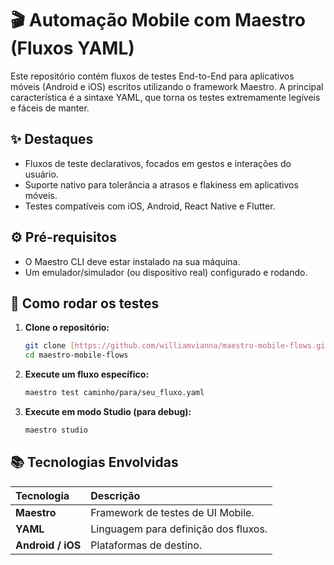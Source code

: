 # 🎬 Automação Mobile com Maestro (Fluxos YAML)

Este repositório contém fluxos de testes End-to-End para aplicativos móveis (Android e iOS) escritos utilizando o framework Maestro. A principal característica é a sintaxe YAML, que torna os testes extremamente legíveis e fáceis de manter.

## ✨ Destaques
- Fluxos de teste declarativos, focados em gestos e interações do usuário.
- Suporte nativo para tolerância a atrasos e flakiness em aplicativos móveis.
- Testes compatíveis com iOS, Android, React Native e Flutter.

## ⚙️ Pré-requisitos
- O Maestro CLI deve estar instalado na sua máquina.
- Um emulador/simulador (ou dispositivo real) configurado e rodando.

## 🚀 Como rodar os testes

1.  **Clone o repositório:**
    ```bash
    git clone [https://github.com/williamvianna/maestro-mobile-flows.git](https://github.com/williamvianna/maestro-mobile-flows.git)
    cd maestro-mobile-flows
    ```
2.  **Execute um fluxo específico:**
    ```bash
    maestro test caminho/para/seu_fluxo.yaml
    ```
3.  **Execute em modo Studio (para debug):**
    ```bash
    maestro studio
    ```

## 📚 Tecnologias Envolvidas
| Tecnologia | Descrição |
| :--- | :--- |
| **Maestro** | Framework de testes de UI Mobile. |
| **YAML** | Linguagem para definição dos fluxos. |
| **Android / iOS** | Plataformas de destino. |